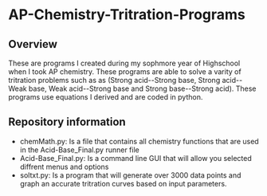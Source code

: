 # AP-Chemistry-Tritration-Programs
## Overview
These are programs I created during my sophmore year of Highschool when I took AP chemistry. These programs are able to solve a varity of tritration problems such as
as (Strong acid--Strong base, Strong acid--Weak base, Weak acid--Strong base and Strong base--Strong acid). These programs use equations I derived and are coded in python.


## Repository information
- chemMath.py: Is a file that contains all chemistry functions that are used in the Acid-Base_Final.py runner file
- Acid-Base_Final.py: Is a command line GUI that will allow you selected diffrent menus and options
- soltxt.py: Is a program that will generate over 3000 data points and graph an accurate tritration curves based on input parameters.

